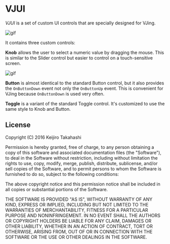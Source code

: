VJUI
====

*VJUI* is a set of custom UI controls that are specially designed for VJing.

![gif](http://66.media.tumblr.com/79e789d00361cd5002d36dcc394aaaa7/tumblr_og2kkyoNgI1qio469o1_320.gif)

It contains three custom controls:

**Knob** allows the user to select a numeric value by dragging the mouse.
This is similar to the Slider control but easier to control on a
touch-sensitive screen.

![gif](http://66.media.tumblr.com/d094fed9d1ae7f7cf1d8de5e1ce4da74/tumblr_og62oqbDjZ1qio469o1_320.gif)

**Button** is almost identical to the standard Button control, but it also
provides the `OnButtonDown` event not only the `OnButtonUp` event. This is
convenient for VJing because `OnButtonDown` is used very often.

**Toggle** is a variant of the standard Toggle control. It's customized to
use the same style to Knob and Button.

License
-------

Copyright (C) 2016 Keijiro Takahashi

Permission is hereby granted, free of charge, to any person obtaining a copy of
this software and associated documentation files (the "Software"), to deal in
the Software without restriction, including without limitation the rights to
use, copy, modify, merge, publish, distribute, sublicense, and/or sell copies of
the Software, and to permit persons to whom the Software is furnished to do so,
subject to the following conditions:

The above copyright notice and this permission notice shall be included in all
copies or substantial portions of the Software.

THE SOFTWARE IS PROVIDED "AS IS", WITHOUT WARRANTY OF ANY KIND, EXPRESS OR
IMPLIED, INCLUDING BUT NOT LIMITED TO THE WARRANTIES OF MERCHANTABILITY, FITNESS
FOR A PARTICULAR PURPOSE AND NONINFRINGEMENT. IN NO EVENT SHALL THE AUTHORS OR
COPYRIGHT HOLDERS BE LIABLE FOR ANY CLAIM, DAMAGES OR OTHER LIABILITY, WHETHER
IN AN ACTION OF CONTRACT, TORT OR OTHERWISE, ARISING FROM, OUT OF OR IN
CONNECTION WITH THE SOFTWARE OR THE USE OR OTHER DEALINGS IN THE SOFTWARE.

[Ableton]: https://www.ableton.com/
